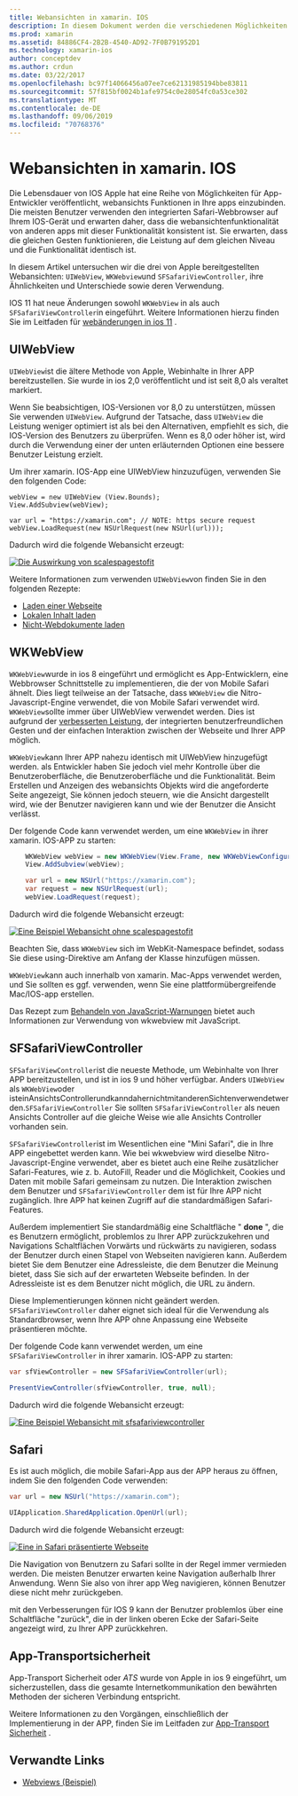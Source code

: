 ```yaml
---
title: Webansichten in xamarin. IOS
description: In diesem Dokument werden die verschiedenen Möglichkeiten beschrieben, wie eine xamarin. IOS-App Webinhalte anzeigen kann. Es erläutert UIWebView, wkwebview, sfsafariviewcontroller, Safari und App-Transportsicherheit.
ms.prod: xamarin
ms.assetid: 84886CF4-2B2B-4540-AD92-7F0B791952D1
ms.technology: xamarin-ios
author: conceptdev
ms.author: crdun
ms.date: 03/22/2017
ms.openlocfilehash: bc97f14066456a07ee7ce62131985194bbe83811
ms.sourcegitcommit: 57f815bf0024b1afe9754c0e28054fc0a53ce302
ms.translationtype: MT
ms.contentlocale: de-DE
ms.lasthandoff: 09/06/2019
ms.locfileid: "70768376"
---
```

# <a name="web-views-in-xamarinios"></a>Webansichten in xamarin. IOS

Die Lebensdauer von IOS Apple hat eine Reihe von Möglichkeiten für App-Entwickler veröffentlicht, webansichts Funktionen in Ihre apps einzubinden. Die meisten Benutzer verwenden den integrierten Safari-Webbrowser auf Ihrem IOS-Gerät und erwarten daher, dass die webansichtenfunktionalität von anderen apps mit dieser Funktionalität konsistent ist. Sie erwarten, dass die gleichen Gesten funktionieren, die Leistung auf dem gleichen Niveau und die Funktionalität identisch ist.

In diesem Artikel untersuchen wir die drei von Apple bereitgestellten Webansichten: `UIWebView`, `WKWebview`und `SFSafariViewController`, ihre Ähnlichkeiten und Unterschiede sowie deren Verwendung. 

IOS 11 hat neue Änderungen sowohl `WKWebView` in als auch `SFSafariViewController`in eingeführt. Weitere Informationen hierzu finden Sie im Leitfaden für [webänderungen in ios 11](~/ios/platform/introduction-to-ios11/web.md) .

## <a name="uiwebview"></a>UIWebView

`UIWebView`ist die ältere Methode von Apple, Webinhalte in Ihrer APP bereitzustellen. Sie wurde in ios 2,0 veröffentlicht und ist seit 8,0 als veraltet markiert.

Wenn Sie beabsichtigen, IOS-Versionen vor 8,0 zu unterstützen, müssen Sie verwenden `UIWebView`. Aufgrund der Tatsache, dass `UIWebView` die Leistung weniger optimiert ist als bei den Alternativen, empfiehlt es sich, die IOS-Version des Benutzers zu überprüfen. Wenn es 8,0 oder höher ist, wird durch die Verwendung einer der unten erläuternden Optionen eine bessere Benutzer Leistung erzielt.

Um ihrer xamarin. IOS-App eine UIWebView hinzuzufügen, verwenden Sie den folgenden Code:

```
webView = new UIWebView (View.Bounds);
View.AddSubview(webView);

var url = "https://xamarin.com"; // NOTE: https secure request
webView.LoadRequest(new NSUrlRequest(new NSUrl(url)));
```

Dadurch wird die folgende Webansicht erzeugt:

[![](uiwebview-images/webview.png "Die Auswirkung von scalespagestofit")](uiwebview-images/webview.png#lightbox)

Weitere Informationen zum verwenden `UIWebView`von finden Sie in den folgenden Rezepte:

- [Laden einer Webseite](https://github.com/xamarin/recipes/tree/master/Recipes/ios/content_controls/web_view/load_a_web_page)
- [Lokalen Inhalt laden](https://github.com/xamarin/recipes/tree/master/Recipes/ios/content_controls/web_view/load_local_content)
- [Nicht-Webdokumente laden](https://github.com/xamarin/recipes/tree/master/Recipes/ios/content_controls/web_view/load_non-web_documents)

## <a name="wkwebview"></a>WKWebView

`WKWebView`wurde in ios 8 eingeführt und ermöglicht es App-Entwicklern, eine Webbrowser Schnittstelle zu implementieren, die der von Mobile Safari ähnelt. Dies liegt teilweise an der Tatsache, dass `WKWebView` die Nitro-Javascript-Engine verwendet, die von Mobile Safari verwendet wird. `WKWebView`sollte immer über UIWebView verwendet werden. Dies ist aufgrund der [verbesserten Leistung](http://blog.initlabs.com/post/100113463211/wkwebview-vs-uiwebview), der integrierten benutzerfreundlichen Gesten und der einfachen Interaktion zwischen der Webseite und Ihrer APP möglich.
  
`WKWebView`kann Ihrer APP nahezu identisch mit UIWebView hinzugefügt werden. als Entwickler haben Sie jedoch viel mehr Kontrolle über die Benutzeroberfläche, die Benutzeroberfläche und die Funktionalität. Beim Erstellen und Anzeigen des webansichts Objekts wird die angeforderte Seite angezeigt, Sie können jedoch steuern, wie die Ansicht dargestellt wird, wie der Benutzer navigieren kann und wie der Benutzer die Ansicht verlässt.  

Der folgende Code kann verwendet werden, um eine `WKWebView` in ihrer xamarin. IOS-APP zu starten:

```csharp
    WKWebView webView = new WKWebView(View.Frame, new WKWebViewConfiguration());
    View.AddSubview(webView);

    var url = new NSUrl("https://xamarin.com");
    var request = new NSUrlRequest(url);
    webView.LoadRequest(request);
```

Dadurch wird die folgende Webansicht erzeugt:

[![](uiwebview-images/wkwebview.png "Eine Beispiel Webansicht ohne scalespagestofit")](uiwebview-images/wkwebview.png#lightbox)

Beachten Sie, dass `WKWebView` sich im WebKit-Namespace befindet, sodass Sie diese using-Direktive am Anfang der Klasse hinzufügen müssen.

`WKWebView`kann auch innerhalb von xamarin. Mac-Apps verwendet werden, und Sie sollten es ggf. verwenden, wenn Sie eine plattformübergreifende Mac/IOS-app erstellen.

Das Rezept zum [Behandeln von JavaScript-Warnungen](https://github.com/xamarin/recipes/tree/master/Recipes/ios/content_controls/web_view/handle_javascript_alerts) bietet auch Informationen zur Verwendung von wkwebview mit JavaScript.

<a name="safariviewcontroller" />

## <a name="sfsafariviewcontroller"></a>SFSafariViewController

 `SFSafariViewController`ist die neueste Methode, um Webinhalte von Ihrer APP bereitzustellen, und ist in ios 9 und höher verfügbar. Anders `UIWebView` als `WKWebView`oder isteinAnsichtsControllerundkanndahernichtmitanderenSichtenverwendetwerden.`SFSafariViewController` Sie sollten `SFSafariViewController` als neuen Ansichts Controller auf die gleiche Weise wie alle Ansichts Controller vorhanden sein.

 `SFSafariViewController`ist im Wesentlichen eine "Mini Safari", die in Ihre APP eingebettet werden kann. Wie bei wkwebview wird dieselbe Nitro-Javascript-Engine verwendet, aber es bietet auch eine Reihe zusätzlicher Safari-Features, wie z. b. AutoFill, Reader und die Möglichkeit, Cookies und Daten mit mobile Safari gemeinsam zu nutzen. Die Interaktion zwischen dem Benutzer und `SFSafariViewController` dem ist für Ihre APP nicht zugänglich. Ihre APP hat keinen Zugriff auf die standardmäßigen Safari-Features.

Außerdem implementiert Sie standardmäßig eine Schaltfläche " **done** ", die es Benutzern ermöglicht, problemlos zu Ihrer APP zurückzukehren und Navigations Schaltflächen Vorwärts und rückwärts zu navigieren, sodass der Benutzer durch einen Stapel von Webseiten navigieren kann. Außerdem bietet Sie dem Benutzer eine Adressleiste, die dem Benutzer die Meinung bietet, dass Sie sich auf der erwarteten Webseite befinden. In der Adressleiste ist es dem Benutzer nicht möglich, die URL zu ändern. 

Diese Implementierungen können nicht geändert werden. `SFSafariViewController` daher eignet sich ideal für die Verwendung als Standardbrowser, wenn Ihre APP ohne Anpassung eine Webseite präsentieren möchte.

Der folgende Code kann verwendet werden, um eine `SFSafariViewController` in ihrer xamarin. IOS-APP zu starten:

```csharp
var sfViewController = new SFSafariViewController(url);

PresentViewController(sfViewController, true, null);
```

Dadurch wird die folgende Webansicht erzeugt:

[![](uiwebview-images/sfsafariviewcontroller.png "Eine Beispiel Webansicht mit sfsafariviewcontroller")](uiwebview-images/sfsafariviewcontroller.png#lightbox)

## <a name="safari"></a>Safari

Es ist auch möglich, die mobile Safari-App aus der APP heraus zu öffnen, indem Sie den folgenden Code verwenden:

```csharp
var url = new NSUrl("https://xamarin.com");

UIApplication.SharedApplication.OpenUrl(url);

```

Dadurch wird die folgende Webansicht erzeugt:

[![](uiwebview-images/safari.png "Eine in Safari präsentierte Webseite")](uiwebview-images/safari.png#lightbox)

Die Navigation von Benutzern zu Safari sollte in der Regel immer vermieden werden. Die meisten Benutzer erwarten keine Navigation außerhalb Ihrer Anwendung. Wenn Sie also von ihrer app Weg navigieren, können Benutzer diese nicht mehr zurückgeben.

mit den Verbesserungen für IOS 9 kann der Benutzer problemlos über eine Schaltfläche "zurück", die in der linken oberen Ecke der Safari-Seite angezeigt wird, zu Ihrer APP zurückkehren.

## <a name="app-transport-security"></a>App-Transportsicherheit

App-Transport Sicherheit oder *ATS* wurde von Apple in ios 9 eingeführt, um sicherzustellen, dass die gesamte Internetkommunikation den bewährten Methoden der sicheren Verbindung entspricht.

Weitere Informationen zu den Vorgängen, einschließlich der Implementierung in der APP, finden Sie im Leitfaden zur [App-Transport Sicherheit](~/ios/app-fundamentals/ats.md) .

## <a name="related-links"></a>Verwandte Links

- [Webviews (Beispiel)](https://docs.microsoft.com/samples/xamarin/ios-samples/webview)
